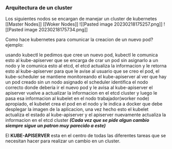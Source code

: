 ### Arquitectura de un cluster
Los siguientes nodos se encargan de manejar un cluster de kubernetes
[[Master Nodes]]
[[Woker Nodes]]
![[Pasted image 20230218175257.png]]
![[Pasted image 20230218175734.png]]

Como hace kubernetes para comunicar la creacion de un nuevo pod?
ejemplo:

usando kubectl le pedimos que cree un nuevo pod, kubectl le comunica esto al kube-apiserver que se encarga de crar un pod sin asignarlo a un nodo y le comunica esto al etcd, el etcd actualiza la informacion y le retorna esto al kube-apiserver para que le avise al usuario que se creo el pod, el kube-scheduler se mantiene monitoreando el kube-apiserver al ver que hay un pod creado sin un nodo asignado el scheduler identifica el nodo correcto donde deberia ir el nuevo pod y le avisa al kube-apiserver el apiserver vuelve a actualizar la informacion en el etcd cluster y luego le pasa esa informacion al kubelet en el nodo trabajador(worker node) apropiado, el kubelet crea el pod en el nodo y le indica a docker que debe desplegar la imagen de la aplicacion, una vez hecho esto el kubelet actualiza el estado al kube-apiserver y el apiserver nuevamente actualiza la informacion en el etcd cluster ***(Cada vez que se pide algun cambio siempre sigue un patron muy parecido a este)***

El **KUBE-APISERVER** esta en el centro de todas las diferentes tareas que se necesitan hacer para realizar un cambio en un cluster.